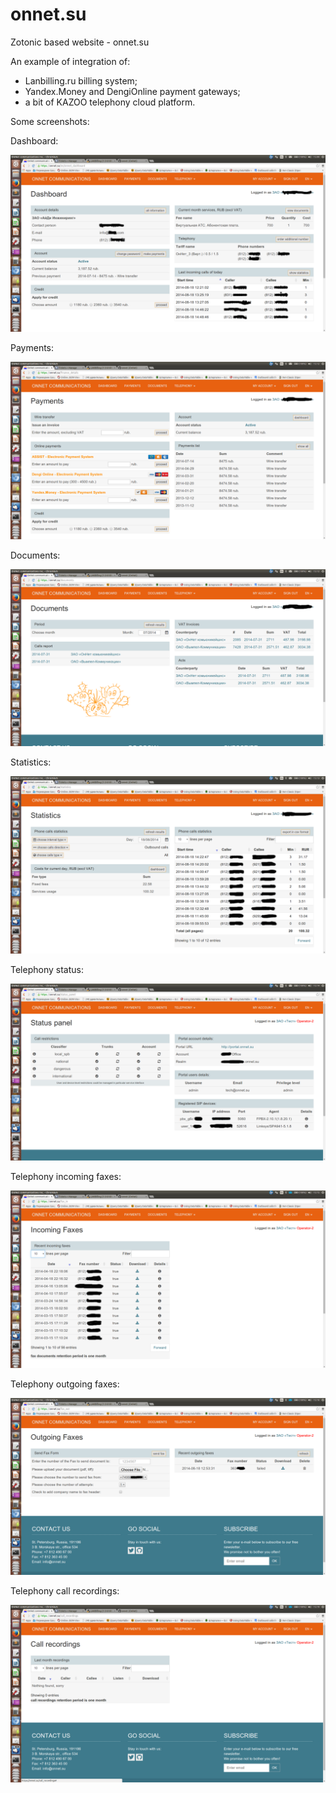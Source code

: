 onnet.su
========

Zotonic based website - onnet.su

An example of integration of:

- Lanbilling.ru billing system;
- Yandex.Money and DengiOnline payment gateways;
- a bit of KAZOO telephony cloud platform.


Some screenshots:


Dashboard:

![Alt text](/lib/images/dashboard.png "Dashboard")


Payments:

![Alt text](/lib/images/paymenys.png "Payments")


Documents:

![Alt text](/lib/images/documents.png "Documents")


Statistics:

![Alt text](/lib/images/statistics.png "Statistics")


Telephony status:

![Alt text](/lib/images/telephony_status.png "Telephony status")


Telephony incoming faxes:

![Alt text](/lib/images/telephony_incoming_faxes.png "Telephony incoming faxes")


Telephony outgoing faxes:

![Alt text](/lib/images/telephony_outgoing_faxes.png "Telephony outgoing faxes")


Telephony call recordings:

![Alt text](/lib/images/telephony_call_recordings.png "Telephony call recordings")

